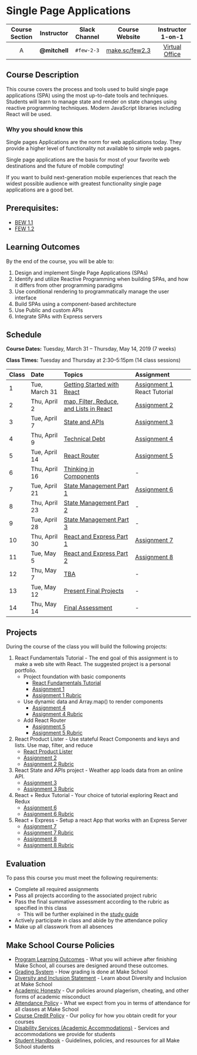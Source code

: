 # Single Page Applications

| Course Section | Instructor | Slack Channel | Course Website | Instructor 1-on-1 |
| :---: | :---: | :---: | :---: | :---: |
| A | **@mitchell** | `#few-2-3` | [make.sc/few2.3](https://make.sc/few2.3) | [Virtual Office](https://make.sc/mitchell-zoom) |

## Course Description

This course covers the process and tools used to build single page applications (SPA) using the most up-to-date tools and techniques. Students will learn to manage state and render on state changes using reactive programming techniques. Modern JavaScript libraries including React will be used.

### Why you should know this

Single pages Applications are the norm for web applications today. They provide a higher level of functionality not available to simple web pages.

Single page applications are the basis for most of your favorite web destinations and the future of mobile computing!

If you want to build next-generation mobile experiences that reach the widest possible audience with greatest functionality single page applications are a good bet.

## Prerequisites:  

- [BEW 1.1](https://github.com/Make-School-Courses/BEW-1.1-RESTful-and-Resourceful-MVC-Architecture)
- [FEW 1.2](https://github.com/Make-School-Courses/FEW-1.2-JavaScript-Foundations)

## Learning Outcomes

By the end of the course, you will be able to:

1. Design and implement Single Page Applications (SPAs)
1. Identify and utilize Reactive Programming when building SPAs, and how it differs from other programming paradigms
1. Use conditional rendering to programmatically manage the user interface
1. Build SPAs using a component-based architecture
1. Use Public and custom APIs
1. Integrate SPAs with Express servers

## Schedule

**Course Dates:** Tuesday, March 31 – Thursday, May 14, 2019 (7 weeks)

**Class Times:** Tuesday and Thursday at 2:30–5:15pm (14 class sessions)

| Class | Date | Topics | Assignment |
|:------|:-----|:-------|:----------|
|  1 | Tue, March 31 | [Getting Started with React](Lessons/lesson-01.md) | [Assignment 1](Assignments/Assignment-01.md) React Tutorial |
|  2 | Thu, April 2 | [map, Filter, Reduce, and Lists in React](Lessons/lesson-02.md) | [Assignment 2](Assignments/Assignment-02.md) |
|  3 | Tue, April 7 | [State and APIs](Lessons/lesson-03.md) | [Assignment 3](Assignments/Assignment-03.md) |
|  4 | Thu, April 9 | [Technical Debt](Lessons/lesson-04.md) | [Assignment 4](Assignments/Assignment-04.md) |
|  5 | Tue, April 14 | [React Router](Lessons/lesson-05.md) | [Assignment 5](Assignments/Assignment-05.md) |
|  6 | Thu, April 16 | [Thinking in Components](Lessons/lesson-06.md) | - |
|  7 | Tue, April 21 | [State Management Part 1](Lessons/lesson-07.md) | [Assignment 6](Assignments/Assignment-06.md) |
|  8 | Thu, April 23 | [State Management Part 2](Lessons/lesson-08.md) | - | 
|  9 | Tue, April 28 | [State Management Part 3](Lessons/lesson-09.md) | - |
| 10 | Thu, April 30 | [React and Express Part 1](Lessons/lesson-10.md) | [Assignment 7](Assignments/Assignment-07.md) |
| 11 | Tue, May 5 | [React and Express Part 2](Lessons/lesson-11.md) | [Assignment 8](Assignments/Assignment-08.md) |
| 12 | Thu, May 7 | [TBA](Lessons/lesson-12.md) | - |
| 13 | Tue, May 12 | [Present Final Projects](Lessons/lesson-13.md) | - |
| 14 | Thu, May 14 | [Final Assessment](Lessons/lesson-14.md) | - |

## Projects 

During the course of the class you will build the following projects: 

1. React Fundamentals Tutorial - The end goal of this assignment is to make a web site with React. The suggested project is a personal portfolio. 
    - Project foundation with basic components
        - [React Fundamentals Tutorial](https://www.makeschool.com/academy/track/react-fundamentals-vm0)
        - [Assignment 1](Assignments/Assignment-01.md)
        - [Assignment 1 Rubric](Assignments/Assignment-01-rubric.md)
    - Use dynamic data and Array.map() to render components
        - [Assignment 4](Assignments/Assignment-04.md)
        - [Assignment 4 Rubric](Assignments/Assignment-04-rubric.md)
    - Add React Router
        - [Assignment 5](Assignments/Assignment-05.md)
        - [Assignment 5 Rubric](Assignments/Assignment-05-rubric.md)
1. React Product Lister - Use stateful React Components and keys and lists. Use map, filter, and reduce
    - [React Product Lister](https://github.com/Make-School-Labs/react-product-list)
    - [Assignment 2](Assignments/Assignment-02.md)
    - [Assignment 2 Rubric](Assignments/Assignment-02-rubric.md)
1. React State and APIs project - Weather app loads data from an online API.
    - [Assignment 3](Assignments/Assignment-03.md)
    - [Assignment 3 Rubric](Assignment/Assignment-01-rubric.md)
1. React + Redux Tutorial - Your choice of tutorial exploring React and Redux
    - [Assignment 6](Assignments/Assignment-06.md)
    - [Assignment 6 Rubric](Assignment/Assignment-06-rubric.md)
1. React + Express - Setup a react App that works with an Express Server
    - [Assignment 7](Assignments/Assignment-07.md)
    - [Assignment 7 Rubric](Assignment/Assignment-07-rubric.md)
    - [Assignment 8](Assignments/Assignment-08.md)
    - [Assignment 8 Rubric](Assignment/Assignment-08-rubric.md)

## Evaluation 

To pass this course you must meet the following requirements:

- Complete all required assignments 
- Pass all projects according to the associated project rubric
- Pass the final summative assessment according to the rubric as specified in this class
  - This will be further explained in the [study guide](ADD_STUDY_GUIDE_LNK)
- Actively participate in class and abide by the attendance policy
- Make up all classwork from all absences

## Make School Course Policies

- [Program Learning Outcomes](https://make.sc/program-learning-outcomes) - What you will achieve after finishing Make School, all courses are designed around these outcomes.
- [Grading System](https://make.sc/grading-system) - How grading is done at Make School
- [Diversity and Inclusion Statement](https://make.sc/diversity-and-inclusion-statement) - Learn about Diversity and Inclusion at Make School
- [Academic Honesty](https://make.sc/academic-honesty-policy) - Our policies around plagerism, cheating, and other forms of academic misconduct 
- [Attendance Policy](https://make.sc/attendance-policy) - What we expect from you in terms of attendance for all classes at Make School
- [Course Credit Policy](https://make.sc/course-credit-policy) - Our policy for how you obtain credit for your courses
- [Disability Services (Academic Accommodations)](https://make.sc/disability-services) - Services and accommodations we provide for students
- [Student Handbook](https://make.sc/student-handbook) - Guidelines, policies, and resources for all Make School students
